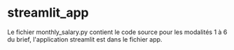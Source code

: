 # streamlit_app

Le fichier monthly_salary.py contient le code source pour les modalités 1 à 6 du brief, l'application streamlit est dans le fichier app.